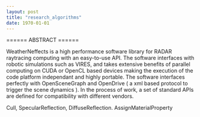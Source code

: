 ```yaml
---
layout: post
title: "research_algorithms"
date: 1970-01-01
---
```




====== ABSTRACT ======

WeatherNeffects is a high performance software library for RADAR raytracing computing with an easy-to-use API. The software interfaces with robotic simulations such as VIRES, and takes extensive benefits of parallel computing on CUDA or OpenCL based devices making the execution of the code platform independant and highly portable. The software interfaces perfectly with OpenSceneGraph and OpenDrive ( a xml based protocol to trigger the scene dynamics ). In the process of work, a set of standard APIs are defined for compatibility with different vendors.

Cull, SpecularReflection, DiffuseReflection.
AssignMaterialProperty


